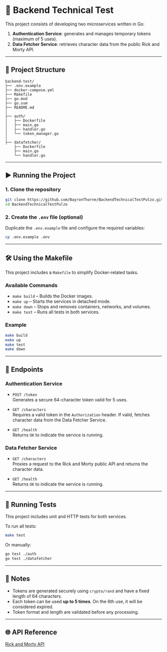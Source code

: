 # 🧪 Backend Technical Test

This project consists of developing two microservices written in Go:

1. **Authentication Service**: generates and manages temporary tokens (maximum of 5 uses).
2. **Data Fetcher Service**: retrieves character data from the public Rick and Morty API.

---

## 📁 Project Structure

```
backend-test/
├── .env.example
├── docker-compose.yml
├── Makefile
├── go.mod
├── go.sum
├── README.md
│
├── auth/
│   ├── Dockerfile
│   ├── main.go
│   ├── handler.go
│   └── token_manager.go
│
├── datafetcher/
    ├── Dockerfile
    ├── main.go
    └── handler.go
```

---

## ▶️ Running the Project

### 1. Clone the repository

```bash
git clone https://github.com/BayronThorne/BackendTechnicalTestPulzo.git
cd BackendTechnicalTestPulzo
```

### 2. Create the `.env` file (optional)

Duplicate the `.env.example` file and configure the required variables:

```bash
cp .env.example .env
```

---

## 🛠️ Using the Makefile

This project includes a `Makefile` to simplify Docker-related tasks.

### Available Commands

- `make build` – Builds the Docker images.
- `make up` – Starts the services in detached mode.
- `make down` – Stops and removes containers, networks, and volumes.
- `make test` – Runs all tests in both services.

### Example

```bash
make build
make up
make test
make down
```

---

## 📌 Endpoints

### Authentication Service

- `POST /token`  
  Generates a secure 64-character token valid for 5 uses.

- `GET /characters`  
  Requires a valid token in the `Authorization` header. If valid, fetches character data from the Data Fetcher Service.

- `GET /health`  
  Returns `OK` to indicate the service is running.

### Data Fetcher Service

- `GET /characters`  
  Proxies a request to the Rick and Morty public API and returns the character data.

- `GET /health`  
  Returns `OK` to indicate the service is running.

---

## 🧪 Running Tests

This project includes unit and HTTP tests for both services.

To run all tests:

```bash
make test
```

Or manually:

```bash
go test ./auth
go test ./datafetcher
```

---

## 🧠 Notes

- Tokens are generated securely using `crypto/rand` and have a fixed length of 64 characters.
- Each token can be used **up to 5 times**. On the 6th use, it will be considered expired.
- Token format and length are validated before any processing.

---

## 🌐 API Reference

[Rick and Morty API](https://rickandmortyapi.com/)